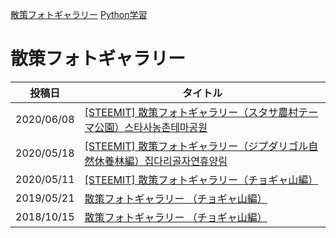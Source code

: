 [散策フォトギャラリー](./photogarally.html) [Python学習](./python.html)

# 散策フォトギャラリー

|投稿日|タイトル|
|---|---|
|2020/06/08|[[STEEMIT] 散策フォトギャラリー（スタサ農村テーマ公園）스타사농촌테마공원](https://steemit.com/hive-101145/@yasu/5ryuel-steemit-or)|
|2020/05/18|[[STEEMIT] 散策フォトギャラリー（ジプダリゴル自然休養林編）집다리골자연휴양림](https://steemit.com/hive-101145/@yasu/steemit-or)|
|2020/05/11|[[STEEMIT] 散策フォトギャラリー（チョギャ山編）](https://steemit.com/hive-101145/@yasu/5antz8-steemit)|
|2019/05/21|[散策フォトギャラリー （チョギャ山編）](https://steemit.com/dtube/@yasu/e2rv1y4q)|
|2018/10/15|[散策フォトギャラリー （チョギャ山編）](https://steemit.com/dclick/@yasu/--1539543703515)|

